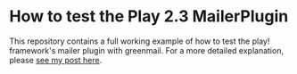 # How to test the Play 2.3 MailerPlugin

This repository contains a full working example of how to test the play! framework's mailer plugin with greenmail. For a more detailed explanation, please [see my post here].

[see my post here]:http://www.ethanjoachimeldridge.info/tech-blog/how-to-test-playframework-mailer

